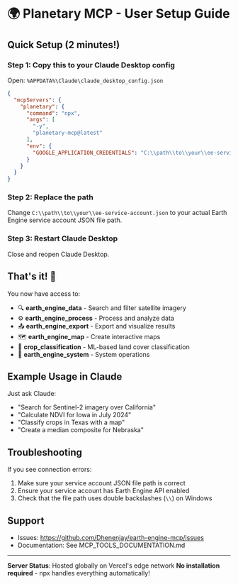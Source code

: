 # 🌍 Planetary MCP - User Setup Guide

## Quick Setup (2 minutes!)

### Step 1: Copy this to your Claude Desktop config

Open: `%APPDATA%\Claude\claude_desktop_config.json`

```json
{
  "mcpServers": {
    "planetary": {
      "command": "npx",
      "args": [
        "-y",
        "planetary-mcp@latest"
      ],
      "env": {
        "GOOGLE_APPLICATION_CREDENTIALS": "C:\\path\\to\\your\\ee-service-account.json"
      }
    }
  }
}
```

### Step 2: Replace the path
Change `C:\\path\\to\\your\\ee-service-account.json` to your actual Earth Engine service account JSON file path.

### Step 3: Restart Claude Desktop
Close and reopen Claude Desktop.

## That's it! 🎉

You now have access to:
- 🔍 **earth_engine_data** - Search and filter satellite imagery
- ⚙️ **earth_engine_process** - Process and analyze data
- 📤 **earth_engine_export** - Export and visualize results
- 🗺️ **earth_engine_map** - Create interactive maps
- 🌾 **crop_classification** - ML-based land cover classification
- 🔧 **earth_engine_system** - System operations

## Example Usage in Claude

Just ask Claude:
- "Search for Sentinel-2 imagery over California"
- "Calculate NDVI for Iowa in July 2024"
- "Classify crops in Texas with a map"
- "Create a median composite for Nebraska"

## Troubleshooting

If you see connection errors:
1. Make sure your service account JSON file path is correct
2. Ensure your service account has Earth Engine API enabled
3. Check that the file path uses double backslashes (`\\`) on Windows

## Support

- Issues: https://github.com/Dhenenjay/earth-engine-mcp/issues
- Documentation: See MCP_TOOLS_DOCUMENTATION.md

---

**Server Status**: Hosted globally on Vercel's edge network
**No installation required** - npx handles everything automatically!